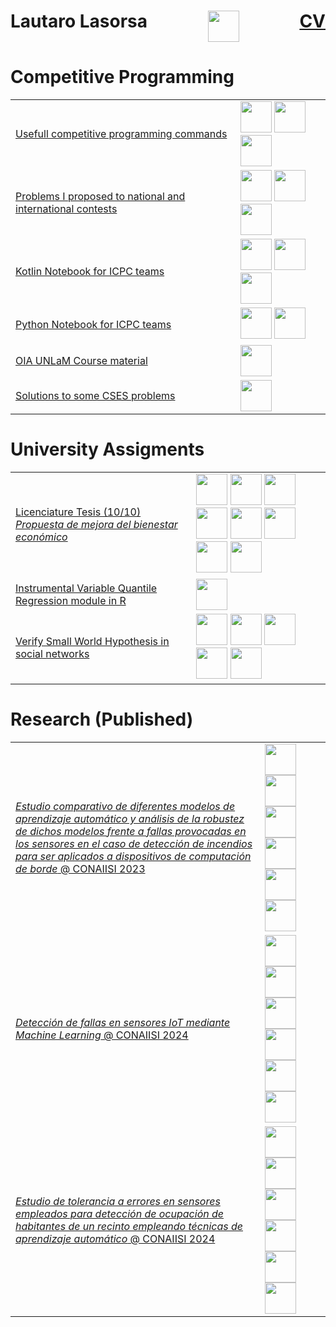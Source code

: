 <div >
    <h1 style="display: flex; justify-content: space-between;"> Lautaro Lasorsa 
    <a href="https://www.linkedin.com/in/lautaro-lasorsa/" > <img src="https://cdn.jsdelivr.net/gh/devicons/devicon@latest/icons/linkedin/linkedin-original.svg" height=50 > </a>
    <a href="./CV/LautaroLasorsa_CV.pdf"> CV </a>
    </h1>
</div><h1> Competitive Programming </h1>
<table>
<tr> <td> <a href=https://github.com/LautaroLasorsa/competitive-programming-suite> Usefull competitive programming commands </a> </td> <td> <img src="https://cdn.jsdelivr.net/gh/devicons/devicon@latest/icons/cplusplus/cplusplus-original.svg" height=50/> <img src="https://skillicons.dev/icons?i=py" height=50/> <img src="https://skillicons.dev/icons?i=bash" height=50/> </td> </tr> 
<tr> <td> <a href=https://github.com/LautaroLasorsa/Mis-problemas--My-Problems> Problems I proposed to national and international contests </a> </td> <td> <img src="https://cdn.jsdelivr.net/gh/devicons/devicon@latest/icons/cplusplus/cplusplus-original.svg" height=50/> <img src="https://skillicons.dev/icons?i=py" height=50/> <img src="https://skillicons.dev/icons?i=latex" height=50/> </td> </tr> 
<tr> <td> <a href=https://github.com/LautaroLasorsa/notebook-unlam-kotlin> Kotlin Notebook for ICPC teams </a> </td> <td> <img src="https://cdn.jsdelivr.net/gh/devicons/devicon@latest/icons/kotlin/kotlin-plain-wordmark.svg" height=50/> <img src="https://skillicons.dev/icons?i=bash" height=50/> <img src="https://skillicons.dev/icons?i=githubactions" height=50/> </td> </tr> 
<tr> <td> <a href=https://github.com/LautaroLasorsa/notebook-unlam-python> Python Notebook for ICPC teams </a> </td> <td> <img src="https://skillicons.dev/icons?i=py" height=50/> <img src="https://skillicons.dev/icons?i=bash" height=50/> </td> </tr> 
<tr> <td> <a href=https://github.com/LautaroLasorsa/OIA-UNLaM> OIA UNLaM Course material </a> </td> <td> <img src="https://cdn.jsdelivr.net/gh/devicons/devicon@latest/icons/cplusplus/cplusplus-original.svg" height=50/> </td> </tr> 
<tr> <td> <a href=https://github.com/LautaroLasorsa/CSES/tree/main> Solutions to some CSES problems </a> </td> <td> <img src="https://cdn.jsdelivr.net/gh/devicons/devicon@latest/icons/cplusplus/cplusplus-original.svg" height=50/> </td> </tr> 
</table>
<h1> University Assigments </h1>
<table>
<tr> <td> <a href=https://github.com/LautaroLasorsa/Tesis-LCD-Lasorsa> Licenciature Tesis (10/10) <i>Propuesta de mejora del bienestar económico</i> </a> </td> <td> <img src="https://skillicons.dev/icons?i=py" height=50/> <img src="https://cdn.jsdelivr.net/gh/devicons/devicon@latest/icons/numpy/numpy-plain-wordmark.svg" height=50/> <img src="https://go-skill-icons.vercel.app/api/icons?i=pandas" height=50/> <img src="https://cdn.jsdelivr.net/gh/devicons/devicon@latest/icons/matplotlib/matplotlib-original.svg" height=50/> <img src="https://cdn.jsdelivr.net/gh/devicons/devicon@latest/icons/jupyter/jupyter-original-wordmark.svg" height=50/> <img src="https://cdn.jsdelivr.net/gh/devicons/devicon@latest/icons/cplusplus/cplusplus-original.svg" height=50/> <img src="https://go-skill-icons.vercel.app/api/icons?i=cuda" height=50/> <img src="https://skillicons.dev/icons?i=latex" height=50/> </td> </tr> 
<tr> <td> <a href=https://github.com/LautaroLasorsa/IVQR> Instrumental Variable Quantile Regression module in R </a> </td> <td> <img src="https://cdn.jsdelivr.net/gh/devicons/devicon@latest/icons/rstudio/rstudio-original.svg" height=50/> </td> </tr> 
<tr> <td> <a href=https://github.com/LautaroLasorsa/TP-FINAL-SMALL-WORLD> Verify Small World Hypothesis in social networks </a> </td> <td> <img src="https://skillicons.dev/icons?i=py" height=50/> <img src="https://cdn.jsdelivr.net/gh/devicons/devicon@latest/icons/numpy/numpy-plain-wordmark.svg" height=50/> <img src="https://go-skill-icons.vercel.app/api/icons?i=pandas" height=50/> <img src="https://cdn.jsdelivr.net/gh/devicons/devicon@latest/icons/matplotlib/matplotlib-original.svg" height=50/> <img src="https://cdn.jsdelivr.net/gh/devicons/devicon@latest/icons/jupyter/jupyter-original-wordmark.svg" height=50/> </td> </tr> 
</table>
<h1> Research (Published) </h1>
<table>
<tr> <td> <a href=https://github.com/LautaroLasorsa/CONAIISI-2023/tree/main> <i>Estudio comparativo de diferentes modelos de aprendizaje automático y análisis de la robustez de dichos modelos frente a fallas provocadas en los sensores en el caso de detección de incendios para ser aplicados a dispositivos de computación de borde</i> @ CONAIISI 2023 </a> </td> <td> <img src="https://skillicons.dev/icons?i=py" height=50/> <img src="https://cdn.jsdelivr.net/gh/devicons/devicon@latest/icons/tensorflow/tensorflow-original-wordmark.svg" height=50/> <img src="https://cdn.jsdelivr.net/gh/devicons/devicon@latest/icons/matplotlib/matplotlib-original.svg" height=50/> <img src="https://cdn.jsdelivr.net/gh/devicons/devicon@latest/icons/numpy/numpy-plain-wordmark.svg" height=50/> <img src="https://go-skill-icons.vercel.app/api/icons?i=pandas" height=50/> <img src="https://cdn.jsdelivr.net/gh/devicons/devicon@latest/icons/jupyter/jupyter-original-wordmark.svg" height=50/>  </td> </tr> 
<tr> <td> <a href=https://github.com/LautaroLasorsa/CONAIISI-2024/tree/master> <i>Detección de fallas en sensores IoT mediante Machine Learning</i> @ CONAIISI 2024 </a> </td> <td> <img src="https://skillicons.dev/icons?i=py" height=50/> <img src="https://cdn.jsdelivr.net/gh/devicons/devicon@latest/icons/scikitlearn/scikitlearn-original.svg" height=50/> <img src="https://cdn.jsdelivr.net/gh/devicons/devicon@latest/icons/matplotlib/matplotlib-original.svg" height=50/> <img src="https://cdn.jsdelivr.net/gh/devicons/devicon@latest/icons/numpy/numpy-plain-wordmark.svg" height=50/> <img src="https://go-skill-icons.vercel.app/api/icons?i=pandas" height=50/> <img src="https://cdn.jsdelivr.net/gh/devicons/devicon@latest/icons/jupyter/jupyter-original-wordmark.svg" height=50/>  </td> </tr> 
<tr> <td> <a href=https://github.com/carlucho1/CONAIISI-2024-2/tree/main> <i>Estudio de tolerancia a errores en sensores empleados para detección de ocupación de habitantes de un recinto empleando técnicas de aprendizaje automático</i> @ CONAIISI 2024 </a> </td> <td> <img src="https://skillicons.dev/icons?i=py" height=50/> <img src="https://cdn.jsdelivr.net/gh/devicons/devicon@latest/icons/scikitlearn/scikitlearn-original.svg" height=50/> <img src="https://cdn.jsdelivr.net/gh/devicons/devicon@latest/icons/matplotlib/matplotlib-original.svg" height=50/> <img src="https://cdn.jsdelivr.net/gh/devicons/devicon@latest/icons/numpy/numpy-plain-wordmark.svg" height=50/> <img src="https://go-skill-icons.vercel.app/api/icons?i=pandas" height=50/> <img src="https://cdn.jsdelivr.net/gh/devicons/devicon@latest/icons/jupyter/jupyter-original-wordmark.svg" height=50/>  </td> </tr> 
</table>

